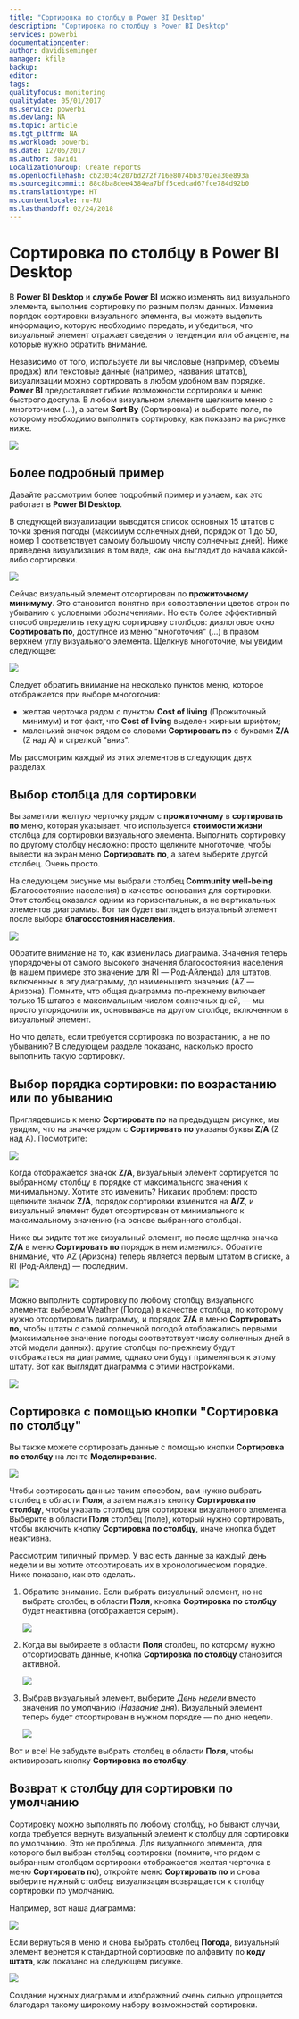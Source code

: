 ```yaml
---
title: "Сортировка по столбцу в Power BI Desktop"
description: "Сортировка по столбцу в Power BI Desktop"
services: powerbi
documentationcenter: 
author: davidiseminger
manager: kfile
backup: 
editor: 
tags: 
qualityfocus: monitoring
qualitydate: 05/01/2017
ms.service: powerbi
ms.devlang: NA
ms.topic: article
ms.tgt_pltfrm: NA
ms.workload: powerbi
ms.date: 12/06/2017
ms.author: davidi
LocalizationGroup: Create reports
ms.openlocfilehash: cb23034c207bd272f716e8074bb3702ea30e893a
ms.sourcegitcommit: 88c8ba8dee4384ea7bff5cedcad67fce784d92b0
ms.translationtype: HT
ms.contentlocale: ru-RU
ms.lasthandoff: 02/24/2018
---
```

# <a name="sort-by-column-in-power-bi-desktop"></a>Сортировка по столбцу в Power BI Desktop
В **Power BI Desktop** и **службе Power BI** можно изменять вид визуального элемента, выполнив сортировку по разным полям данных. Изменив порядок сортировки визуального элемента, вы можете выделить информацию, которую необходимо передать, и убедиться, что визуальный элемент отражает сведения о тенденции или об акценте, на которые нужно обратить внимание.

Независимо от того, используете ли вы числовые (например, объемы продаж) или текстовые данные (например, названия штатов), визуализации можно сортировать в любом удобном вам порядке.  **Power BI** предоставляет гибкие возможности сортировки и меню быстрого доступа. В любом визуальном элементе щелкните меню с многоточием (...), а затем **Sort By** (Сортировка) и выберите поле, по которому необходимо выполнить сортировку, как показано на рисунке ниже.

![](media/desktop-sort-by-column/sortbycolumn_2.png)

## <a name="more-depth-and-an-example"></a>Более подробный пример
Давайте рассмотрим более подробный пример и узнаем, как это работает в **Power BI Desktop**.

В следующей визуализации выводится список основных 15 штатов с точки зрения погоды (максимум солнечных дней, порядок от 1 до 50, номер 1 соответствует самому большому числу солнечных дней). Ниже приведена визуализация в том виде, как она выглядит до начала какой-либо сортировки.

![](media/desktop-sort-by-column/sortbycolumn_1.png)

Сейчас визуальный элемент отсортирован по **прожиточному минимуму**. Это становится понятно при сопоставлении цветов строк по убыванию с условными обозначениями. Но есть более эффективный способ определить текущую сортировку столбцов: диалоговое окно **Сортировать по**, доступное из меню "многоточия" (...) в правом верхнем углу визуального элемента. Щелкнув многоточие, мы увидим следующее:

![](media/desktop-sort-by-column/sortbycolumn_2.png)

Следует обратить внимание на несколько пунктов меню, которое отображается при выборе многоточия:

* желтая черточка рядом с пунктом **Cost of living** (Прожиточный минимум) и тот факт, что **Cost of living** выделен жирным шрифтом;
* маленький значок рядом со словами **Сортировать по** с буквами **Z/A** (Z над A) и стрелкой "вниз".

Мы рассмотрим каждый из этих элементов в следующих двух разделах.

## <a name="selecting-which-column-to-use-for-sorting"></a>Выбор столбца для сортировки
Вы заметили желтую черточку рядом с **прожиточному** в **сортировать по** меню, которая указывает, что используется **стоимости жизни** столбца для сортировки визуального элемента. Выполнить сортировку по другому столбцу несложно: просто щелкните многоточие, чтобы вывести на экран меню **Сортировать по**, а затем выберите другой столбец. Очень просто.

На следующем рисунке мы выбрали столбец **Community well-being** (Благосостояние населения) в качестве основания для сортировки. Этот столбец оказался одним из горизонтальных, а не вертикальных элементов диаграммы. Вот так будет выглядеть визуальный элемент после выбора **благосостояния населения**.

![](media/desktop-sort-by-column/sortbycolumn_3.png)

Обратите внимание на то, как изменилась диаграмма. Значения теперь упорядочены от самого высокого значения благосостояния населения (в нашем примере это значение для RI — Род-Айленда) для штатов, включенных в эту диаграмму, до наименьшего значения (AZ — Аризона). Помните, что общая диаграмма по-прежнему включает только 15 штатов с максимальным числом солнечных дней, — мы просто упорядочили их, основываясь на другом столбце, включенном в визуальный элемент.

Но что делать, если требуется сортировка по возрастанию, а не по убыванию? В следующем разделе показано, насколько просто выполнить такую сортировку.

## <a name="selecting-the-sort-order---smallest-to-largest-largest-to-smallest"></a>Выбор порядка сортировки: по возрастанию или по убыванию
Приглядевшись к меню **Сортировать по** на предыдущем рисунке, мы увидим, что на значке рядом с **Сортировать по** указаны буквы **Z/A** (Z над A). Посмотрите:

![](media/desktop-sort-by-column/sortbycolumn_4.png)

Когда отображается значок **Z/A**, визуальный элемент сортируется по выбранному столбцу в порядке от максимального значения к минимальному. Хотите это изменить? Никаких проблем: просто щелкните значок **Z/A**, порядок сортировки изменится на **A/Z**, и визуальный элемент будет отсортирован от минимального к максимальному значению (на основе выбранного столбца).

Ниже вы видите тот же визуальный элемент, но после щелчка значка **Z/A** в меню **Сортировать по** порядок в нем изменился. Обратите внимание, что AZ (Аризона) теперь является первым штатом в списке, а RI (Род-Айленд) — последним.

![](media/desktop-sort-by-column/sortbycolumn_5.png)

Можно выполнить сортировку по любому столбцу визуального элемента: выберем Weather (Погода) в качестве столбца, по которому нужно отсортировать диаграмму, и порядок **Z/A** в меню **Сортировать по**, чтобы штаты с самой солнечной погодой отображались первыми (максимальное значение погоды соответствует числу солнечных дней в этой модели данных): другие столбцы по-прежнему будут отображаться на диаграмме, однако они будут применяться к этому штату. Вот как выглядит диаграмма с этими настройками.

![](media/desktop-sort-by-column/sortbycolumn_6.png)

## <a name="sort-using-the-sort-by-column-button"></a>Сортировка с помощью кнопки "Сортировка по столбцу"
Вы также можете сортировать данные с помощью кнопки **Сортировка по столбцу** на ленте **Моделирование**.

![](media/desktop-sort-by-column/sortbycolumn_8.png)

Чтобы сортировать данные таким способом, вам нужно выбрать столбец в области **Поля**, а затем нажать кнопку **Сортировка по столбцу**, чтобы указать столбец для сортировки визуального элемента. Выберите в области **Поля** столбец (поле), который нужно сортировать, чтобы включить кнопку **Сортировка по столбцу**, иначе кнопка будет неактивна.

Рассмотрим типичный пример. У вас есть данные за каждый день недели и вы хотите отсортировать их в хронологическом порядке. Ниже показано, как это сделать.

1. Обратите внимание. Если выбрать визуальный элемент, но не выбрать столбец в области **Поля**, кнопка **Сортировка по столбцу** будет неактивна (отображается серым).
   
   ![](media/desktop-sort-by-column/sortbycolumn_9a.png)
2. Когда вы выбираете в области **Поля** столбец, по которому нужно отсортировать данные, кнопка **Сортировка по столбцу** становится активной.
   
   ![](media/desktop-sort-by-column/sortbycolumn_10.png)
3. Выбрав визуальный элемент, выберите *День недели* вместо значения по умолчанию (*Название дня*). Визуальный элемент теперь будет отсортирован в нужном порядке — по дню недели.
   
   ![](media/desktop-sort-by-column/sortbycolumn_11.png)

Вот и все! Не забудьте выбрать столбец в области **Поля**, чтобы активировать кнопку **Сортировка по столбцу**.

## <a name="getting-back-to-default-column-for-sorting"></a>Возврат к столбцу для сортировки по умолчанию
Сортировку можно выполнять по любому столбцу, но бывают случаи, когда требуется вернуть визуальный элемент к столбцу для сортировки по умолчанию. Это не проблема. Для визуального элемента, для которого был выбран столбец сортировки (помните, что рядом с выбранным столбцом сортировки отображается желтая черточка в меню **Сортировать по**), откройте меню **Сортировать по** и снова выберите нужный столбец: визуализация возвращается к столбцу сортировки по умолчанию.

Например, вот наша диаграмма:

![](media/desktop-sort-by-column/sortbycolumn_6.png)

Если вернуться в меню и снова выбрать столбец **Погода**, визуальный элемент вернется к стандартной сортировке по алфавиту по **коду штата**, как показано на следующем рисунке.

![](media/desktop-sort-by-column/sortbycolumn_7.png)

Создание нужных диаграмм и изображений очень сильно упрощается благодаря такому широкому набору возможностей сортировки.

